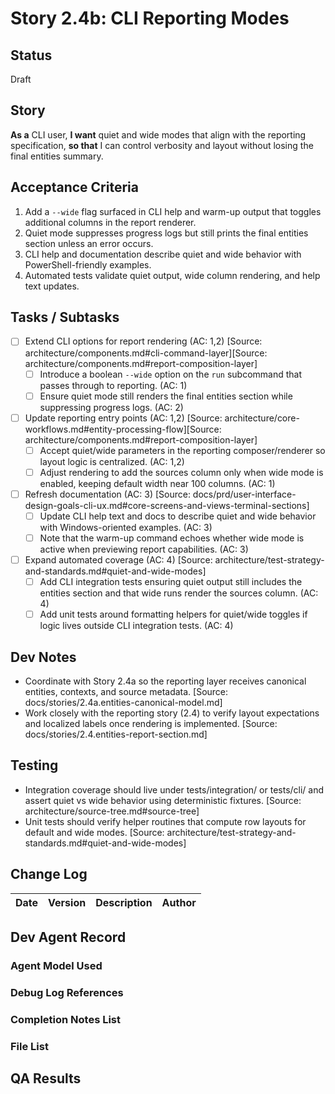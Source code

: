 # Story 2.4b: CLI Reporting Modes

## Status
Draft

## Story
**As a** CLI user,
**I want** quiet and wide modes that align with the reporting specification,
**so that** I can control verbosity and layout without losing the final entities summary.

## Acceptance Criteria
1. Add a `--wide` flag surfaced in CLI help and warm-up output that toggles additional columns in the report renderer.
2. Quiet mode suppresses progress logs but still prints the final entities section unless an error occurs.
3. CLI help and documentation describe quiet and wide behavior with PowerShell-friendly examples.
4. Automated tests validate quiet output, wide column rendering, and help text updates.

## Tasks / Subtasks
- [ ] Extend CLI options for report rendering (AC: 1,2) [Source: architecture/components.md#cli-command-layer][Source: architecture/components.md#report-composition-layer]
  - [ ] Introduce a boolean `--wide` option on the `run` subcommand that passes through to reporting. (AC: 1)
  - [ ] Ensure quiet mode still renders the final entities section while suppressing progress logs. (AC: 2)
- [ ] Update reporting entry points (AC: 1,2) [Source: architecture/core-workflows.md#entity-processing-flow][Source: architecture/components.md#report-composition-layer]
  - [ ] Accept quiet/wide parameters in the reporting composer/renderer so layout logic is centralized. (AC: 1,2)
  - [ ] Adjust rendering to add the sources column only when wide mode is enabled, keeping default width near 100 columns. (AC: 1)
- [ ] Refresh documentation (AC: 3) [Source: docs/prd/user-interface-design-goals-cli-ux.md#core-screens-and-views-terminal-sections]
  - [ ] Update CLI help text and docs to describe quiet and wide behavior with Windows-oriented examples. (AC: 3)
  - [ ] Note that the warm-up command echoes whether wide mode is active when previewing report capabilities. (AC: 3)
- [ ] Expand automated coverage (AC: 4) [Source: architecture/test-strategy-and-standards.md#quiet-and-wide-modes]
  - [ ] Add CLI integration tests ensuring quiet output still includes the entities section and that wide runs render the sources column. (AC: 4)
  - [ ] Add unit tests around formatting helpers for quiet/wide toggles if logic lives outside CLI integration tests. (AC: 4)

## Dev Notes
- Coordinate with Story 2.4a so the reporting layer receives canonical entities, contexts, and source metadata. [Source: docs/stories/2.4a.entities-canonical-model.md]
- Work closely with the reporting story (2.4) to verify layout expectations and localized labels once rendering is implemented. [Source: docs/stories/2.4.entities-report-section.md]

## Testing
- Integration coverage should live under tests/integration/ or tests/cli/ and assert quiet vs wide behavior using deterministic fixtures. [Source: architecture/source-tree.md#source-tree]
- Unit tests should verify helper routines that compute row layouts for default and wide modes. [Source: architecture/test-strategy-and-standards.md#quiet-and-wide-modes]

## Change Log
| Date | Version | Description | Author |
| ---- | ------- | ----------- | ------ |

## Dev Agent Record
### Agent Model Used

### Debug Log References

### Completion Notes List

### File List

## QA Results
